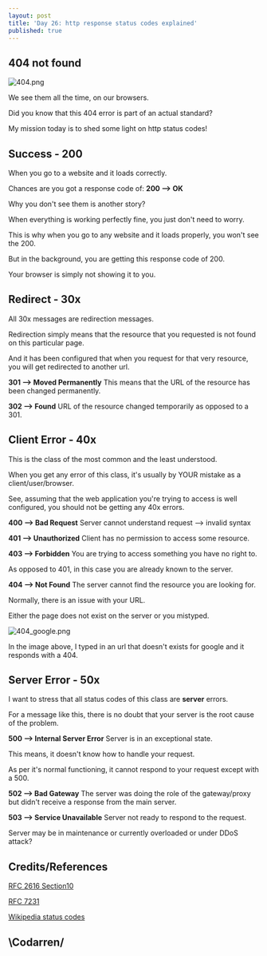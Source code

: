 ```yaml
---
layout: post
title: 'Day 26: http response status codes explained'
published: true
---
```

## 404 not found
![404.png](https://github.com/codarrenvelvindron/codarrenvelvindron.github.io/raw/master/images/404.png)


We see them all the time, on our browsers.

Did you know that this 404 error is part of an actual standard?

My mission today is to shed some light on http status codes!

## Success - 200
When you go to a website and it loads correctly.

Chances are you got a response code of:
**200 --> OK**

Why you don't see them is another story?

When everything is working perfectly fine, you just don't need to worry.

This is why when you go to any website and it loads properly, you won't see the 200.

But in the background, you are getting this response code of 200.

Your browser is simply not showing it to you.

## Redirect - 30x
All 30x messages are redirection messages.

Redirection simply means that the resource that you requested is not found on this particular page.

And it has been configured that when you request for that very resource, you will get redirected to another url.

**301 --> Moved Permanently**
This means that the URL of the resource has been changed permanently.

**302 --> Found**
URL of the resource changed temporarily as opposed to a 301.

## Client Error - 40x

This is the class of the most common and the least understood.

When you get any error of this class, it's usually by YOUR mistake as a client/user/browser.

See, assuming that the web application you're trying to access is well configured, you should not be getting any 40x errors.

**400 --> Bad Request**
Server cannot understand request --> invalid syntax

**401 --> Unauthorized**
Client has no permission to access some resource.

**403 --> Forbidden**
You are trying to access something you have no right to.

As opposed to 401, in this case you are already known to the server.

**404 --> Not Found**
The server cannot find the resource you are looking for.

Normally, there is an issue with your URL.

Either the page does not exist on the server or you mistyped.

![404_google.png](https://github.com/codarrenvelvindron/codarrenvelvindron.github.io/raw/master/images/404_google.png)

In the image above, I typed in an url that doesn't exists for google and it responds with a 404.

## Server Error - 50x
I want to stress that all status codes of this class are **server** errors.

For a message like this, there is no doubt that your server is the root cause of the problem.

**500 --> Internal Server Error**
Server is in an exceptional state.

This means, it doesn't know how to handle your request.

As per it's normal functioning, it cannot respond to your request except with a 500.

**502 --> Bad Gateway**
The server was doing the role of the gateway/proxy but didn't receive a response from the main server.

**503 --> Service Unavailable**
Server not ready to respond to the request.

Server may be in maintenance or currently overloaded or under DDoS attack?

## Credits/References
[RFC 2616 Section10](https://tools.ietf.org/html/rfc2616#section-10)

[RFC 7231](https://tools.ietf.org/html/rfc7231#section-6.5.1)

[Wikipedia status codes](https://en.wikipedia.org/wiki/List_of_HTTP_status_codes)

## \Codarren/